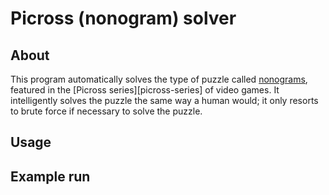 # Picross (nonogram) solver

## About

This program automatically solves the type of puzzle called [nonograms][nonograms], featured in the [Picross series][picross-series] of video games. It intelligently solves the puzzle the same way a human would; it only resorts to brute force if necessary to solve the puzzle.

[nonograms]: 
[picross-series]: 

## Usage

## Example run